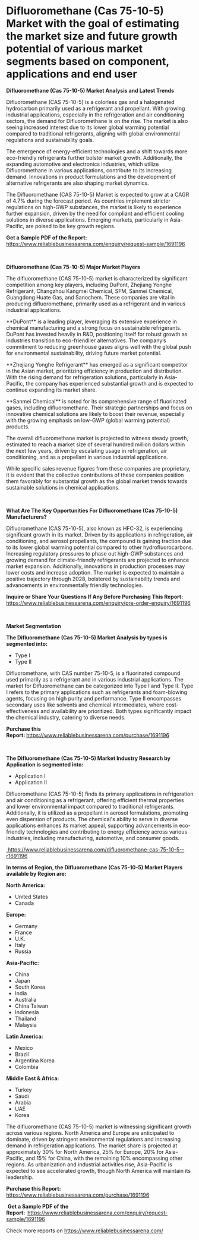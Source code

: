 <p><h1>Difluoromethane (Cas 75-10-5) Market with the goal of estimating the market size and future growth potential of various market segments based on component, applications and end user</h1></p><p><strong>Difluoromethane (Cas 75-10-5) Market Analysis and Latest Trends</strong></p>
<p><p>Difluoromethane (CAS 75-10-5) is a colorless gas and a halogenated hydrocarbon primarily used as a refrigerant and propellant. With growing industrial applications, especially in the refrigeration and air conditioning sectors, the demand for Difluoromethane is on the rise. The market is also seeing increased interest due to its lower global warming potential compared to traditional refrigerants, aligning with global environmental regulations and sustainability goals.</p><p>The emergence of energy-efficient technologies and a shift towards more eco-friendly refrigerants further bolster market growth. Additionally, the expanding automotive and electronics industries, which utilize Difluoromethane in various applications, contribute to its increasing demand. Innovations in product formulations and the development of alternative refrigerants are also shaping market dynamics.</p><p>The Difluoromethane (CAS 75-10-5) Market is expected to grow at a CAGR of 4.7% during the forecast period. As countries implement stricter regulations on high-GWP substances, the market is likely to experience further expansion, driven by the need for compliant and efficient cooling solutions in diverse applications. Emerging markets, particularly in Asia-Pacific, are poised to be key growth regions.</p></p>
<p><strong>Get a Sample PDF of the Report:&nbsp;</strong> <a href="https://www.reliablebusinessarena.com/enquiry/request-sample/1691196?utm_campaign=3010&utm_medium=2&utm_source=Github&utm_content=ia&utm_term=26032025&utm_id=difluoromethane-cas-75-10-5">https://www.reliablebusinessarena.com/enquiry/request-sample/1691196</a></p>
<p>&nbsp;</p>
<p><strong>Difluoromethane (Cas 75-10-5) Major Market Players</strong></p>
<p><p>The difluoromethane (CAS 75-10-5) market is characterized by significant competition among key players, including DuPont, Zhejiang Yonghe Refrigerant, Changzhou Kangmei Chemical, SFM, Sanmei Chemical, Guangdong Huate Gas, and Sanochem. These companies are vital in producing difluoromethane, primarily used as a refrigerant and in various industrial applications. </p><p>**DuPont** is a leading player, leveraging its extensive experience in chemical manufacturing and a strong focus on sustainable refrigerants. DuPont has invested heavily in R&D, positioning itself for robust growth as industries transition to eco-friendlier alternatives. The company’s commitment to reducing greenhouse gases aligns well with the global push for environmental sustainability, driving future market potential.</p><p>**Zhejiang Yonghe Refrigerant** has emerged as a significant competitor in the Asian market, prioritizing efficiency in production and distribution. With the rising demand for refrigeration solutions, particularly in Asia-Pacific, the company has experienced substantial growth and is expected to continue expanding its market share.</p><p>**Sanmei Chemical** is noted for its comprehensive range of fluorinated gases, including difluoromethane. Their strategic partnerships and focus on innovative chemical solutions are likely to boost their revenue, especially with the growing emphasis on low-GWP (global warming potential) products.</p><p>The overall difluoromethane market is projected to witness steady growth, estimated to reach a market size of several hundred million dollars within the next few years, driven by escalating usage in refrigeration, air conditioning, and as a propellant in various industrial applications. </p><p>While specific sales revenue figures from these companies are proprietary, it is evident that the collective contributions of these companies position them favorably for substantial growth as the global market trends towards sustainable solutions in chemical applications.</p></p>
<p>&nbsp;</p>
<p><strong>What Are The Key Opportunities For Difluoromethane (Cas 75-10-5) Manufacturers?</strong></p>
<p><p>Difluoromethane (CAS 75-10-5), also known as HFC-32, is experiencing significant growth in its market. Driven by its applications in refrigeration, air conditioning, and aerosol propellants, the compound is gaining traction due to its lower global warming potential compared to other hydrofluorocarbons. Increasing regulatory pressures to phase out high-GWP substances and growing demand for climate-friendly refrigerants are projected to enhance market expansion. Additionally, innovations in production processes may lower costs and increase adoption. The market is expected to maintain a positive trajectory through 2028, bolstered by sustainability trends and advancements in environmentally friendly technologies.</p></p>
<p><strong>Inquire or Share Your Questions If Any Before Purchasing This Report:</strong> <a href="https://www.reliablebusinessarena.com/enquiry/pre-order-enquiry/1691196?utm_campaign=3010&utm_medium=2&utm_source=Github&utm_content=ia&utm_term=26032025&utm_id=difluoromethane-cas-75-10-5">https://www.reliablebusinessarena.com/enquiry/pre-order-enquiry/1691196</a></p>
<p>&nbsp;</p>
<p><strong>Market Segmentation</strong></p>
<p><strong>The Difluoromethane (Cas 75-10-5) Market Analysis by types is segmented into:</strong></p>
<p><ul><li>Type I</li><li>Type II</li></ul></p>
<p><p>Difluoromethane, with CAS number 75-10-5, is a fluorinated compound used primarily as a refrigerant and in various industrial applications. The market for Difluoromethane can be categorized into Type I and Type II. Type I refers to the primary applications such as refrigerants and foam-blowing agents, focusing on high purity and performance. Type II encompasses secondary uses like solvents and chemical intermediates, where cost-effectiveness and availability are prioritized. Both types significantly impact the chemical industry, catering to diverse needs.</p></p>
<p><strong>Purchase this Report:&nbsp;</strong><a href="https://www.reliablebusinessarena.com/purchase/1691196?utm_campaign=3010&utm_medium=2&utm_source=Github&utm_content=ia&utm_term=26032025&utm_id=difluoromethane-cas-75-10-5">https://www.reliablebusinessarena.com/purchase/1691196</a></p>
<p>&nbsp;</p>
<p><strong>The Difluoromethane (Cas 75-10-5) Market Industry Research by Application is segmented into:</strong></p>
<p><ul><li>Application I</li><li>Application II</li></ul></p>
<p><p>Difluoromethane (CAS 75-10-5) finds its primary applications in refrigeration and air conditioning as a refrigerant, offering efficient thermal properties and lower environmental impact compared to traditional refrigerants. Additionally, it is utilized as a propellant in aerosol formulations, promoting even dispersion of products. The chemical's ability to serve in diverse applications enhances its market appeal, supporting advancements in eco-friendly technologies and contributing to energy efficiency across various industries, including manufacturing, automotive, and consumer goods.</p></p>
<p><a href="https://www.reliablebusinessarena.com/difluoromethane-cas-75-10-5--r1691196?utm_campaign=3010&utm_medium=2&utm_source=Github&utm_content=ia&utm_term=26032025&utm_id=difluoromethane-cas-75-10-5">&nbsp;https://www.reliablebusinessarena.com/difluoromethane-cas-75-10-5--r1691196</a></p>
<p><strong>In terms of Region, the Difluoromethane (Cas 75-10-5) Market Players available by Region are:</strong></p>
<p>
    <p> <strong> North America: </strong>
        <ul>
            <li>United States</li>
            <li>Canada</li>
        </ul>
        </p> 
    <p> <strong> Europe: </strong>
        <ul>
            <li>Germany</li>
            <li>France</li>
            <li>U.K.</li>
            <li>Italy</li>
            <li>Russia</li>
        </ul>
        </p> 
    <p> <strong> Asia-Pacific: </strong>
        <ul>
            <li>China</li>
            <li>Japan</li>
            <li>South Korea</li>
            <li>India</li>
            <li>Australia</li>
            <li>China Taiwan</li>
            <li>Indonesia</li>
            <li>Thailand</li>
            <li>Malaysia</li>
        </ul>
        </p> 
    <p> <strong> Latin America: </strong>
        <ul>
            <li>Mexico</li>
            <li>Brazil</li>
            <li>Argentina Korea</li>
            <li>Colombia</li>
        </ul>
        </p> 
    <p> <strong> Middle East & Africa: </strong>
        <ul>
            <li>Turkey</li>
            <li>Saudi</li>
            <li>Arabia</li>
            <li>UAE</li>
            <li>Korea</li>
        </ul>
    </p>
    </p>
<p><p>The difluoromethane (CAS 75-10-5) market is witnessing significant growth across various regions. North America and Europe are anticipated to dominate, driven by stringent environmental regulations and increasing demand in refrigeration applications. The market share is projected at approximately 30% for North America, 25% for Europe, 20% for Asia-Pacific, and 15% for China, with the remaining 10% encompassing other regions. As urbanization and industrial activities rise, Asia-Pacific is expected to see accelerated growth, though North America will maintain its leadership.</p></p>
<p><strong>Purchase this Report: </strong><a href="https://www.reliablebusinessarena.com/purchase/1691196?utm_campaign=3010&utm_medium=2&utm_source=Github&utm_content=ia&utm_term=26032025&utm_id=difluoromethane-cas-75-10-5">https://www.reliablebusinessarena.com/purchase/1691196</a></p>
<p>&nbsp;<strong>Get a Sample PDF of the Report:&nbsp;&nbsp;</strong><a href="https://www.reliablebusinessarena.com/enquiry/request-sample/1691196?utm_campaign=3010&utm_medium=2&utm_source=Github&utm_content=ia&utm_term=26032025&utm_id=difluoromethane-cas-75-10-5">https://www.reliablebusinessarena.com/enquiry/request-sample/1691196</a></p>
<p><strong></strong></p>
<p>Check more reports on <a href="https://www.reliablebusinessarena.com/?utm_campaign=3010&utm_medium=2&utm_source=Github&utm_content=ia&utm_term=26032025&utm_id=difluoromethane-cas-75-10-5">https://www.reliablebusinessarena.com/</a></p>